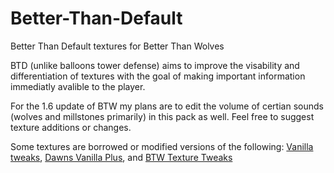 # Better-Than-Default
Better Than Default textures for Better Than Wolves

BTD (unlike balloons tower defense) aims to improve the visability and differentiation of textures with the goal of making important information immediatly avalible to the player.

For the 1.6 update of BTW my plans are to edit the volume of certian sounds (wolves and millstones primarily) in this pack as well.
Feel free to suggest texture additions or changes.

Some textures are borrowed or modified versions of the following: [Vanilla tweaks](https://vanillatweaks.net/), [Dawns Vanilla Plus](https://forum.btwce.com/viewtopic.php?t=9957), and [BTW Texture Tweaks](https://forum.btwce.com/viewtopic.php?t=10266)

